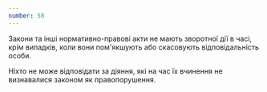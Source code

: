 ```yaml
---
number: 58
---
```


Закони та інші нормативно-правові акти не мають зворотної дії в часі, крім випадків, коли вони пом'якшують або
скасовують відповідальність особи.

Ніхто не може відповідати за діяння, які на час їх вчинення не визнавалися законом як правопорушення.
